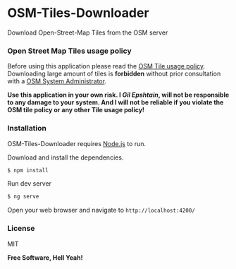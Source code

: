 # OSM-Tiles-Downloader
Download Open-Street-Map Tiles from the OSM server

### Open Street Map Tiles usage policy
Before using this application please read the [OSM Tile usage policy][lnk1]. 
Downloading large amount of tiles is **forbidden** without prior consultation with a [OSM System Administrator][lnk2].

**Use this application in your own risk. I *Gil Epshtain*, will not be responsible to any damage to your system. And I will not be reliable if you violate the OSM tile policy or any other Tile usage policy!**

### Installation

OSM-Tiles-Downloader requires [Node.js](https://nodejs.org/) to run.

 Download and install the dependencies.
```sh
$ npm install
```

Run dev server
```sh
$ ng serve
```

Open your web browser and navigate to `http://localhost:4200/`

### License
MIT

**Free Software, Hell Yeah!**

  [lnk1]: <https://wiki.openstreetmap.org/wiki/Tile_usage_policy>
  [lnk2]: <https://wiki.openstreetmap.org/wiki/System_Administrators>
  